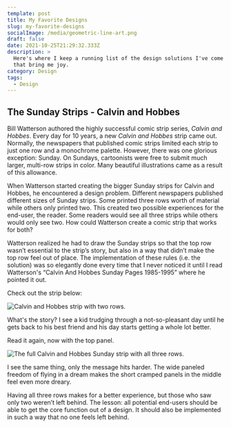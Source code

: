 ```yaml
---
template: post
title: My Favorite Designs
slug: my-favorite-designs
socialImage: /media/geometric-line-art.png
draft: false
date: 2021-10-25T21:29:32.333Z
description: >
  Here's where I keep a running list of the design solutions I've come across
  that bring me joy.
category: Design
tags:
  - Design
---
```

## **The Sunday Strips - Calvin and Hobbes**

Bill Watterson authored the highly successful comic strip series, *Calvin and Hobbes*. Every day for 10 years, a new *Calvin and Hobbes* strip came out. Normally, the newspapers that published comic strips limited each strip to just one row and a monochrome palette. However, there was one glorious exception: Sunday. On Sundays, cartoonists were free to submit much larger, multi-row strips in color.  Many beautiful illustrations came as a result of this allowance. 

When Watterson started creating the bigger Sunday strips for Calvin and Hobbes, he encountered a design problem. Different newspapers published different sizes of Sunday strips. Some printed three rows worth of material while others only printed two. This created two possible experiences for the end-user, the reader. Some readers would see all three strips while others would only see two. How could Watterson create a comic strip that works for both?

Watterson realized he had to draw the Sunday strips so that the top row wasn’t essential to the strip’s story, but also in a way that didn’t make the top row feel out of place. The implementation of these rules (i.e. the solution) was so elegantly done every time that I never noticed it until I read Watterson's “Calvin And Hobbes Sunday Pages 1985-1995” where he pointed it out.

Check out the strip below:

![Calvin and Hobbes strip with two rows.](/media/cutdownstrip.png "Two Rows")

What's the story? I see a kid trudging through a not-so-pleasant day until he gets back to his best friend and his day starts getting a whole lot better. 

Read it again, now with the top panel.

![The full Calvin and Hobbes Sunday strip with all three rows.](/media/fullstrip.png "Full Sunday strip")

I see the same thing, only the message hits harder. The wide paneled freedom of flying in a dream makes the short cramped panels in the middle feel even more dreary. 

Having all three rows makes for a better experience, but those who saw only two weren’t left behind. The lesson: all potential end-users should be able to get the core function out of a design. It should also be implemented in such a way that no one feels left behind.